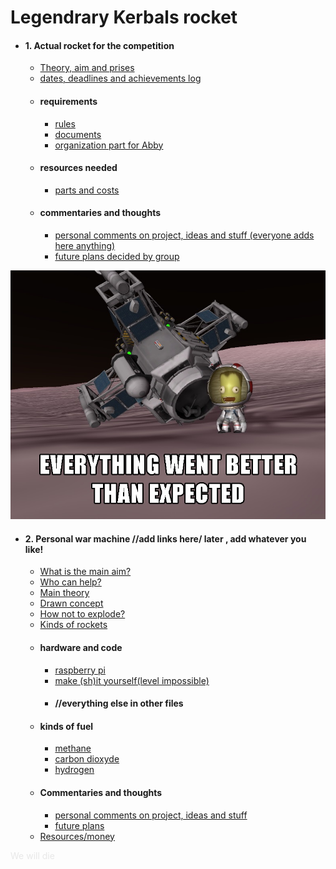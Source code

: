 # Legendrary Kerbals rocket
* #### 1. Actual rocket for the competition
    * [Theory, aim and prises](theory_aim_prices.md)
    * [dates, deadlines and achievements log](dates_deadlines_acheivements.md)
    * #### requirements
        * [rules](rules.md)
        * [documents](documents_required_stuff.md)
        * [organization part for Abby](for_abby.md)
    * #### resources needed
        * [parts and costs](parts_costs.md)
    * #### commentaries and thoughts
        * [personal comments on project, ideas and stuff (everyone adds here anything)](comment_compet.md)
        * [future plans decided by group](futur_plans_comp.md)
     
![Drag Racing](my_im.jpg)
* #### 2. Personal war machine //add links here\/ later , add whatever you like!
    * [What is the main aim?]() 
    * [Who can help?]()
    * [Main theory]()
    * [Drawn concept]() 
    * [How not to explode?]() 
    * [Kinds of rockets]() 
    * #### hardware and code
        * [raspberry pi]()
        * [make (sh)it yourself(level impossible)]()
        * #### //everything else in other files
    * #### kinds of fuel
        * [methane]()
        * [carbon dioxyde]()
        * [hydrogen]()
    * #### Commentaries and thoughts
        * [personal comments on project, ideas and stuff]()
        * [future plans]()
    * [Resources/money]() 
    
    
 <font color="#e8e8e8"> We will die </font>


